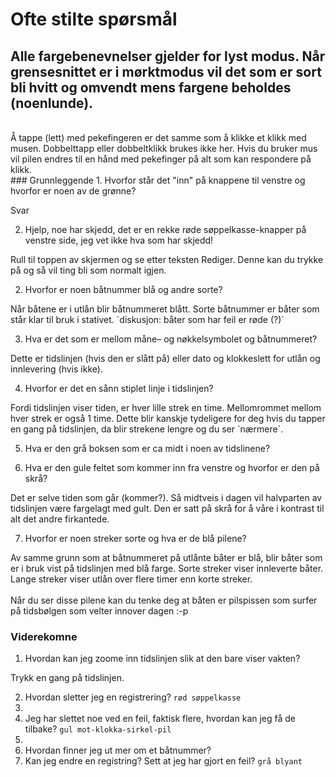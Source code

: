 # Ofte stilte spørsmål

## Alle fargebenevnelser gjelder for lyst modus. Når grensesnittet er i mørktmodus vil det som er sort bli hvitt og omvendt mens fargene beholdes (noenlunde).
<br/>
Å tappe (lett) med pekefingeren er det samme som å klikke et klikk med musen.
Dobbelttapp eller dobbeltklikk brukes ikke her. Hvis du bruker mus vil pilen
endres til en hånd med pekefinger på alt som kan respondere på klikk.

<div class="qa">
### Grunnleggende
1. Hvorfor står det "inn" på knappene til venstre og hvorfor er noen av de
   grønne?
<p>Svar</p>

2. Hjelp, noe har skjedd, det er en rekke røde søppelkasse-knapper på venstre
   side, jeg vet ikke hva som har skjedd!
<p>Rull til toppen av skjermen og se etter teksten Rediger. Denne kan du trykke på og så vil ting bli som normalt igjen.</p>

2. Hvorfor er noen båtnummer blå og andre sorte?
<p>Når båtene er i utlån blir båtnummeret blått. Sorte båtnummer er båter som står klar til bruk i stativet. `diskusjon: båter som har feil er røde (?)`</p>

3. Hva er det som er mellom måne– og nøkkelsymbolet og båtnummeret?
<p>Dette er tidslinjen (hvis den er slått på) eller dato og klokkeslett for utlån og innlevering (hvis ikke).</p>

4. Hvorfor er det en sånn stiplet linje i tidslinjen?
<p>Fordi tidslinjen viser tiden, er hver lille strek en time. Mellomrommet mellom hver strek er også 1 time. Dette blir kanskje tydeligere for deg hvis du tapper en gang på tidslinjen, da blir strekene lengre og du ser `nærmere`. </p>

5. Hva er den grå boksen som er ca midt i noen av tidslinene?

7. Hva er den gule feltet som kommer inn fra venstre og hvorfor er den på skrå?
<p>Det er selve tiden som går (kommer?). Så midtveis i dagen vil halvparten av tidslinjen være fargelagt med gult. Den er satt på skrå for å våre i kontrast til alt det andre firkantede.</p>

7. Hvorfor er noen streker sorte og hva er de blå pilene?
<p>Av samme grunn som at båtnummeret på utlånte båter er blå, blir båter som er i bruk vist på tidslinjen med blå farge. Sorte streker viser innleverte båter. Lange streker viser utlån over flere timer enn korte streker. <br/><br/>Når du ser disse pilene kan du tenke deg at båten er pilspissen som surfer på tidsbølgen som velter innover dagen :-p</p>

### Viderekomne

1. Hvordan kan jeg zoome inn tidslinjen slik at den bare viser vakten?
<p>Trykk en gang på tidslinjen. </p>

2. Hvordan sletter jeg en registrering? `rød søppelkasse`
3.
4. Jeg har slettet noe ved en feil, faktisk flere, hvordan kan jeg få de
   tilbake?
   `gul mot-klokka-sirkel-pil`
5.
6. Hvordan finner jeg ut mer om et båtnummer?
7. Kan jeg endre en registring? Sett at jeg har gjort en feil? `grå blyant`
</div>
